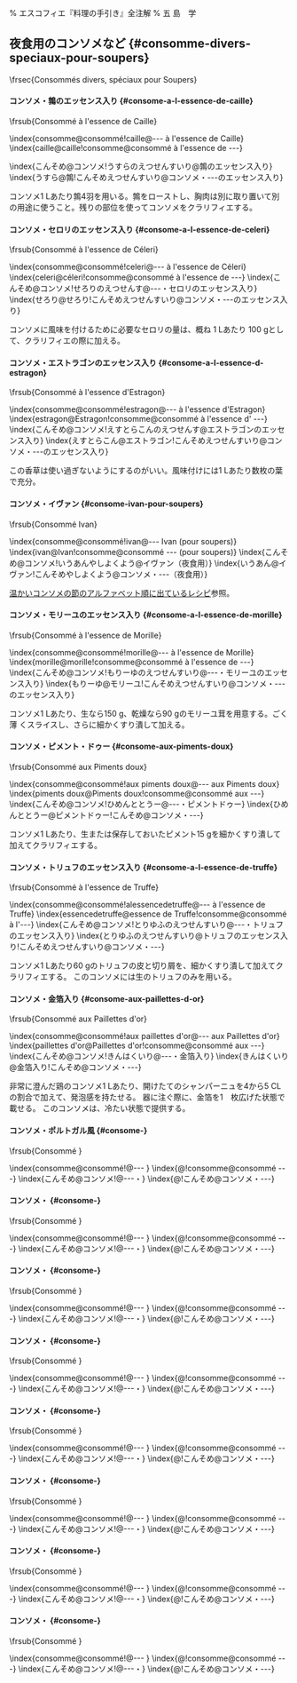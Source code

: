 % エスコフィエ『料理の手引き』全注解
% 五 島　学


## 夜食用のコンソメなど {#consomme-divers-speciaux-pour-soupers}

\frsec{Consommés divers, spéciaux pour Soupers}





#### コンソメ・鶉のエッセンス入り {#consome-a-l-essence-de-caille}

\frsub{Consommé à l'essence de Caille}

\index{consomme@consommé!caille@--- à l'essence de Caille}
\index{caille@caille!consomme@consommé à l'essence de ---}

\index{こんそめ@コンソメ!うすらのえつせんすいり@鶉のエッセンス入り}
\index{うすら@鶉!こんそめえつせんすいり@コンソメ・---のエッセンス入り}






コンソメ1 Lあたり鶉4羽を用いる。鶉をローストし、胸肉は別に取り置いて別
の用途に使うこと。残りの部位を使ってコンソメをクラリフィエする。








#### コンソメ・セロリのエッセンス入り {#consome-a-l-essence-de-celeri}

\frsub{Consommé à l'essence de Céleri}

\index{consomme@consommé!celeri@--- à l'essence de Céleri}
\index{celeri@céleri!consomme@consommé à l'essence de ---}
\index{こんそめ@コンソメ!せろりのえつせんす@---・セロリのエッセンス入り}
\index{せろり@せろり!こんそめえつせんすいり@コンソメ・---のエッセンス入り}

コンソメに風味を付けるために必要なセロリの量は、概ね 1 Lあたり 100 gとして、クラリフィエの際に加える。






#### コンソメ・エストラゴンのエッセンス入り {#consome-a-l-essence-d-estragon}

\frsub{Consommé à l'essence d'Estragon}

\index{consomme@consommé!estragon@--- à l'essence d'Estragon}
\index{estragon@Estragon!consomme@consommé à l'essence d' ---}
\index{こんそめ@コンソメ!えすとらこんのえつせんす@エストラゴンのエッセンス入り}
\index{えすとらこん@エストラゴン!こんそめえつせんすいり@コンソメ・---のエッセンス入り}


この香草は使い過ぎないようにするのがいい。風味付けには1 Lあたり数枚の葉で充分。







#### コンソメ・イヴァン {#consome-ivan-pour-soupers}

\frsub{Consommé Ivan}

\index{consomme@consommé!ivan@--- Ivan (pour soupers)}
\index{ivan@Ivan!consomme@consommé --- (pour soupers)}
\index{こんそめ@コンソメ!いうあんやしよくよう@イヴァン（夜食用）}
\index{いうあん@イヴァン!こんそめやしよくよう@コンソメ・---（夜食用）}


[温かいコンソメの節のアルファベット順に出ているレシピ](#consomme-ivan)参照。








#### コンソメ・モリーユのエッセンス入り {#consome-a-l-essence-de-morille}

\frsub{Consommé à l'essence de Morille}

\index{consomme@consommé!morille@--- à l'essence de Morille}
\index{morille@morille!consomme@consommé à l'essence de ---}
\index{こんそめ@コンソメ!もりーゆのえつせんすいり@---・モリーユのエッセンス入り}
\index{もりーゆ@モリーユ!こんそめえつせんすいり@コンソメ・---のエッセンス入り}


コンソメ1 Lあたり、生なら150 g、乾燥なら90 gのモリーユ茸を用意する。ごく薄
くスライスし、さらに細かくすり潰して加える。









#### コンソメ・ピメント・ドゥー {#consome-aux-piments-doux}

\frsub{Consommé aux Piments doux}

\index{consomme@consommé!aux piments doux@--- aux Piments doux}
\index{piments doux@Piments doux!consomme@consommé aux ---}
\index{こんそめ@コンソメ!ひめんととうー@---・ピメントドゥー}
\index{ひめんととうー@ピメントドゥー!こんそめ@コンソメ・---}


コンソメ1 Lあたり、生または保存しておいたピメント15 gを細かくすり潰して加えてクラリフィエする。







#### コンソメ・トリュフのエッセンス入り {#consome-a-l-essence-de-truffe}

\frsub{Consommé à l'essence de Truffe}

\index{consomme@consommé!alessencedetruffe@--- à l'essence de Truffe}
\index{essencedetruffe@essence de Truffe!consomme@consommé à l'---}
\index{こんそめ@コンソメ!とりゆふのえつせんすいり@---・トリュフのエッセンス入り}
\index{とりゆふのえつせんすいり@トリュフのエッセンス入り!こんそめえつせんすいり@コンソメ・---}

コンソメ1 Lあたり60 gのトリュフの皮と切り屑を、細かくすり潰して加えてクラリフィエする。
このコンソメには生のトリュフのみを用いる。







#### コンソメ・金箔入り {#consome-aux-paillettes-d-or}

\frsub{Consommé aux Paillettes d'or}

\index{consomme@consommé!aux paillettes d'or@--- aux Paillettes d'or}
\index{paillettes d'or@Paillettes d'or!consomme@consommé aux ---}
\index{こんそめ@コンソメ!きんはくいり@---・金箔入り}
\index{きんはくいり@金箔入り!こんそめ@コンソメ・---}


非常に澄んだ鶏のコンソメ1 Lあたり、開けたてのシャンパーニュを4から5 CLの割合で加えて、発泡感を持たせる。
器に注ぐ際に、金箔を1　枚広げた状態で載せる。
このコンソメは、冷たい状態で提供する。






#### コンソメ・ポルトガル風 {#consome-}

\frsub{Consommé }

\index{consomme@consommé!@--- }
\index{@!consomme@consommé ---}
\index{こんそめ@コンソメ!@---・}
\index{@!こんそめ@コンソメ・---}









#### コンソメ・ {#consome-}

\frsub{Consommé }

\index{consomme@consommé!@--- }
\index{@!consomme@consommé ---}
\index{こんそめ@コンソメ!@---・}
\index{@!こんそめ@コンソメ・---}









#### コンソメ・ {#consome-}

\frsub{Consommé }

\index{consomme@consommé!@--- }
\index{@!consomme@consommé ---}
\index{こんそめ@コンソメ!@---・}
\index{@!こんそめ@コンソメ・---}









#### コンソメ・ {#consome-}

\frsub{Consommé }

\index{consomme@consommé!@--- }
\index{@!consomme@consommé ---}
\index{こんそめ@コンソメ!@---・}
\index{@!こんそめ@コンソメ・---}









#### コンソメ・ {#consome-}

\frsub{Consommé }

\index{consomme@consommé!@--- }
\index{@!consomme@consommé ---}
\index{こんそめ@コンソメ!@---・}
\index{@!こんそめ@コンソメ・---}









#### コンソメ・ {#consome-}

\frsub{Consommé }

\index{consomme@consommé!@--- }
\index{@!consomme@consommé ---}
\index{こんそめ@コンソメ!@---・}
\index{@!こんそめ@コンソメ・---}









#### コンソメ・ {#consome-}

\frsub{Consommé }

\index{consomme@consommé!@--- }
\index{@!consomme@consommé ---}
\index{こんそめ@コンソメ!@---・}
\index{@!こんそめ@コンソメ・---}









#### コンソメ・ {#consome-}

\frsub{Consommé }

\index{consomme@consommé!@--- }
\index{@!consomme@consommé ---}
\index{こんそめ@コンソメ!@---・}
\index{@!こんそめ@コンソメ・---}

